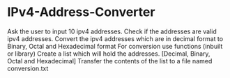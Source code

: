 # IPv4-Address-Converter
Ask the user to input 10 ipv4 addresses. Check if the addresses are valid ipv4 addresses. Convert the ipv4 addresses which are in decimal format to Binary, Octal and Hexadecimal format For conversion use functions (inbuilt or library) Create a list which will hold the addresses. [Decimal, Binary, Octal and Hexadecimal] Transfer the contents of the list to a file named conversion.txt
